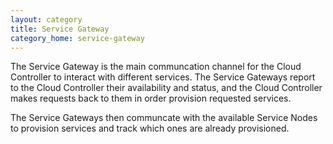 ```yaml
---
layout: category
title: Service Gateway
category_home: service-gateway
---
```


The Service Gateway is the main communcation channel for the Cloud Controller
to interact with different services.  The Service Gateways report to the
Cloud Controller their availability and status, and the Cloud Controller makes
requests back to them in order provision requested services.

The Service Gateways then communcate with the available Service Nodes to
provision services and track which ones are already provisioned.
